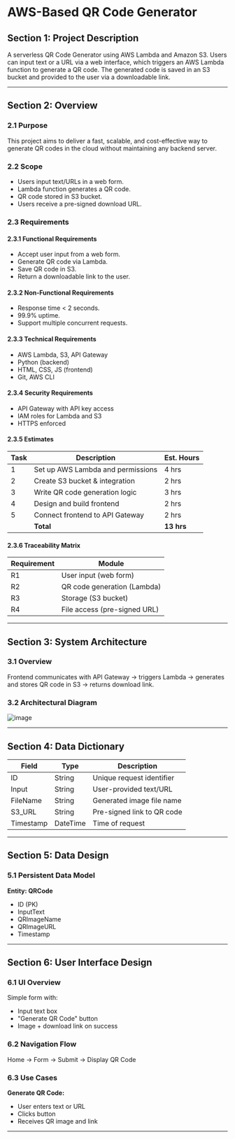 # AWS-Based QR Code Generator

## Section 1: Project Description

A serverless QR Code Generator using AWS Lambda and Amazon S3. Users can input text or a URL via a web interface, which triggers an AWS Lambda function to generate a QR code. The generated code is saved in an S3 bucket and provided to the user via a downloadable link.

---

## Section 2: Overview

### 2.1 Purpose
This project aims to deliver a fast, scalable, and cost-effective way to generate QR codes in the cloud without maintaining any backend server.

### 2.2 Scope
- Users input text/URLs in a web form.
- Lambda function generates a QR code.
- QR code stored in S3 bucket.
- Users receive a pre-signed download URL.

### 2.3 Requirements

#### 2.3.1 Functional Requirements
- Accept user input from a web form.
- Generate QR code via Lambda.
- Save QR code in S3.
- Return a downloadable link to the user.

#### 2.3.2 Non-Functional Requirements
- Response time < 2 seconds.
- 99.9% uptime.
- Support multiple concurrent requests.

#### 2.3.3 Technical Requirements
- AWS Lambda, S3, API Gateway
- Python (backend)
- HTML, CSS, JS (frontend)
- Git, AWS CLI

#### 2.3.4 Security Requirements
- API Gateway with API key access
- IAM roles for Lambda and S3
- HTTPS enforced

#### 2.3.5 Estimates

| Task | Description                            | Est. Hours |
|------|----------------------------------------|------------|
| 1    | Set up AWS Lambda and permissions      | 4 hrs      |
| 2    | Create S3 bucket & integration         | 2 hrs      |
| 3    | Write QR code generation logic         | 3 hrs      |
| 4    | Design and build frontend              | 2 hrs      |
| 5    | Connect frontend to API Gateway        | 2 hrs      |
|      | **Total**                              | **13 hrs** |

#### 2.3.6 Traceability Matrix

| Requirement | Module                          |
|-------------|----------------------------------|
| R1          | User input (web form)            |
| R2          | QR code generation (Lambda)      |
| R3          | Storage (S3 bucket)              |
| R4          | File access (pre-signed URL)     |

---

## Section 3: System Architecture

### 3.1 Overview
Frontend communicates with API Gateway → triggers Lambda → generates and stores QR code in S3 → returns download link.

### 3.2 Architectural Diagram
![image](https://github.com/user-attachments/assets/4cf7c65b-5b62-4517-8073-588e8cd3f246)

---

## Section 4: Data Dictionary

| Field       | Type     | Description                    |
|-------------|----------|--------------------------------|
| ID          | String   | Unique request identifier      |
| Input       | String   | User-provided text/URL         |
| FileName    | String   | Generated image file name      |
| S3_URL      | String   | Pre-signed link to QR code     |
| Timestamp   | DateTime | Time of request                 |

---

## Section 5: Data Design

### 5.1 Persistent Data Model

**Entity: QRCode**
- ID (PK)
- InputText
- QRImageName
- QRImageURL
- Timestamp


---

## Section 6: User Interface Design

### 6.1 UI Overview
Simple form with:
- Input text box
- "Generate QR Code" button
- Image + download link on success

### 6.2 Navigation Flow
Home → Form → Submit → Display QR Code

### 6.3 Use Cases
**Generate QR Code:**
- User enters text or URL
- Clicks button
- Receives QR image and link

---

